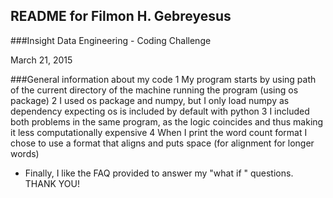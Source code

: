 README for  Filmon H. Gebreyesus
---------------------------------
###Insight Data Engineering - Coding Challenge

March 21, 2015

###General information about my code
1 My program starts by using path of the current directory of the machine running the program (using os package)
2 I used os package and numpy, but I only load numpy as dependency expecting os is included by default with python
3 I included both problems in the same program, as the logic coincides and thus making it less computationally expensive
4 When I print the word count format I chose to use a format that aligns and puts space (for alignment for longer words)

* Finally, I like the FAQ provided to answer my "what if " questions. THANK YOU!
